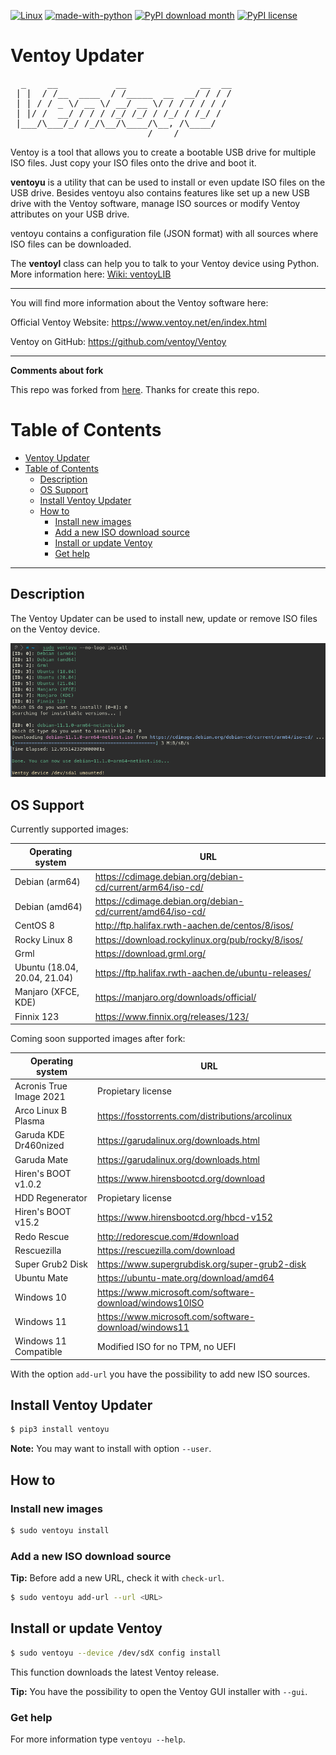 [![Linux](https://svgshare.com/i/Zhy.svg)](https://svgshare.com/i/Zhy.svg)
[![made-with-python](https://img.shields.io/badge/Made%20with-Python-1f425f.svg)](https://www.python.org/)
[![PyPI download month](https://img.shields.io/pypi/dm/ventoyu.svg)](https://pypi.python.org/pypi/ventoyu/)
[![PyPI license](https://img.shields.io/pypi/l/ventoyu.svg)](https://pypi.python.org/pypi/ventoyu/)

# Ventoy Updater

<pre>
  _    __           __              __  __
 | |  / /__  ____  / /_____  __  __/ / / /
 | | / / _ \/ __ \/ __/ __ \/ / / / / / / 
 | |/ /  __/ / / / /_/ /_/ / /_/ / /_/ /  
 |___/\___/_/ /_/\__/\____/\__, /\____/   
                          /____/          
</pre>


Ventoy is a tool that allows you to create a bootable USB drive for multiple ISO files.
Just copy your ISO files onto the drive and boot it.

__ventoyu__ is a utility that can be used to install or even update ISO files on the USB drive.
Besides ventoyu also contains features like set up a new USB drive with the Ventoy software, manage ISO sources or modify Ventoy attributes on your USB drive. 

ventoyu contains a configuration file (JSON format) with all sources where ISO files can be downloaded.

The __ventoyl__ class can help you to talk to your Ventoy device using Python. More information here: [Wiki: ventoyLIB](https://github.com/mawigh/ventoyu/wiki/ventoyLIB)

---

You will find more information about the Ventoy software here:

Official Ventoy Website:
https://www.ventoy.net/en/index.html

Ventoy on GitHub:
https://github.com/ventoy/Ventoy

---

**Comments about fork**

This repo was forked from [here](https://github.com/mawigh/ventoyu). Thanks for create this repo.

# Table of Contents
- [Ventoy Updater](#ventoy-updater)
- [Table of Contents](#table-of-contents)
  - [Description](#description)
  - [OS Support](#os-support)
  - [Install Ventoy Updater](#install-ventoy-updater)
  - [How to](#how-to)
    - [Install new images](#install-new-images)
    - [Add a new ISO download source](#add-a-new-iso-download-source)
    - [Install or update Ventoy](#install-or-update-ventoy)
    - [Get help](#get-help)

---

## Description

The Ventoy Updater can be used to install new, update or remove ISO files on the Ventoy device.

<p align="center">
  <img src="imgs/ventoyu_install.png">
</p>

## OS Support

Currently supported images:

| Operating system | URL |
| ---------------- | --- |
| Debian (arm64) | https://cdimage.debian.org/debian-cd/current/arm64/iso-cd/ |
| Debian (amd64) | https://cdimage.debian.org/debian-cd/current/amd64/iso-cd/ |
| CentOS 8 | http://ftp.halifax.rwth-aachen.de/centos/8/isos/ |
| Rocky Linux 8 | https://download.rockylinux.org/pub/rocky/8/isos/ |
| Grml | https://download.grml.org/ |
| Ubuntu (18.04, 20.04, 21.04) | https://ftp.halifax.rwth-aachen.de/ubuntu-releases/ |
| Manjaro (XFCE, KDE) | https://manjaro.org/downloads/official/ |
| Finnix 123 | https://www.finnix.org/releases/123/ |

Coming soon supported images after fork:

| Operating system | URL |
| ---------------- | --- |
| Acronis True Image 2021 | Propietary license |
| Arco Linux B Plasma | https://fosstorrents.com/distributions/arcolinux |
| Garuda KDE Dr460nized | https://garudalinux.org/downloads.html |
| Garuda Mate | https://garudalinux.org/downloads.html |
| Hiren's BOOT v1.0.2 | https://www.hirensbootcd.org/download |
| HDD Regenerator | Propietary license |
| Hiren's BOOT v15.2 | https://www.hirensbootcd.org/hbcd-v152 |
| Redo Rescue | http://redorescue.com/#download |
| Rescuezilla | https://rescuezilla.com/download |
| Super Grub2 Disk | https://www.supergrubdisk.org/super-grub2-disk |
| Ubuntu Mate | https://ubuntu-mate.org/download/amd64 |
| Windows 10 | https://www.microsoft.com/software-download/windows10ISO |
| Windows 11 | https://www.microsoft.com/software-download/windows11 |
| Windows 11 Compatible | Modified ISO for no TPM, no UEFI |

With the option `add-url` you have the possibility to add new ISO sources.

## Install Ventoy Updater

```bash
$ pip3 install ventoyu
```

**Note:** You may want to install with option `--user`.

## How to

### Install new images

```bash
$ sudo ventoyu install
```

### Add a new ISO download source

**Tip:** Before add a new URL, check it with `check-url`.

```bash
$ sudo ventoyu add-url --url <URL>
```

## Install or update Ventoy

```bash
$ sudo ventoyu --device /dev/sdX config install
```

This function downloads the latest Ventoy release.

**Tip:** You have the possibility to open the Ventoy GUI installer with `--gui`.

### Get help

For more information type `ventoyu --help`.
